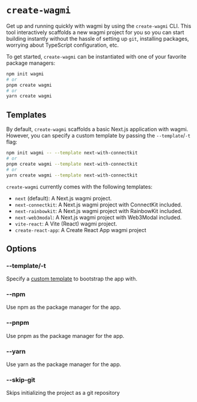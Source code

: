 # `create-wagmi`

Get up and running quickly with wagmi by using the `create-wagmi` CLI. This tool interactively scaffolds a new wagmi project for you so you can start building instantly without the hassle of setting up `git`, installing packages, worrying about TypeScript configuration, etc.

To get started, `create-wagmi` can be instantiated with one of your favorite package managers:

```bash
npm init wagmi
# or
pnpm create wagmi
# or
yarn create wagmi
```

## Templates

By default, `create-wagmi` scaffolds a basic Next.js application with wagmi. However, you can specify a custom template by passing the `--template`/`-t` flag:

```bash
npm init wagmi -- --template next-with-connectkit
# or
pnpm create wagmi --template next-with-connectkit
# or
yarn create wagmi --template next-with-connectkit
```

`create-wagmi` currently comes with the following templates:

- `next` (default): A Next.js wagmi project.
- `next-connectkit`: A Next.js wagmi project with ConnectKit included.
- `next-rainbowkit`: A Next.js wagmi project with RainbowKit included.
- `next-web3modal`: A Next.js wagmi project with Web3Modal included.
- `vite-react`: A Vite (React) wagmi project.
- `create-react-app`: A Create React App wagmi project

## Options

### --template/-t

Specify a [custom template](#templates) to bootstrap the app with.

### --npm

Use npm as the package manager for the app.

### --pnpm

Use pnpm as the package manager for the app.

### --yarn

Use yarn as the package manager for the app.

### --skip-git

Skips initializing the project as a git repository
